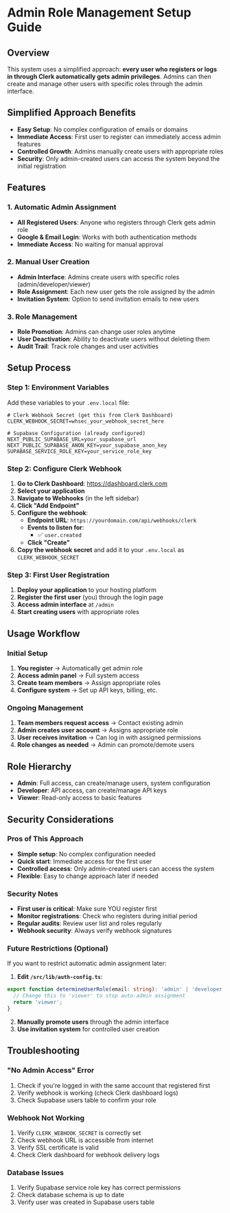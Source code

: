# Admin Role Management Setup Guide

## Overview
This system uses a simplified approach: **every user who registers or logs in through Clerk automatically gets admin privileges**. Admins can then create and manage other users with specific roles through the admin interface.

## Simplified Approach Benefits
- **Easy Setup**: No complex configuration of emails or domains
- **Immediate Access**: First user to register can immediately access admin features
- **Controlled Growth**: Admins manually create users with appropriate roles
- **Security**: Only admin-created users can access the system beyond the initial registration

## Features

### 1. Automatic Admin Assignment
- **All Registered Users**: Anyone who registers through Clerk gets admin role
- **Google & Email Login**: Works with both authentication methods
- **Immediate Access**: No waiting for manual approval

### 2. Manual User Creation
- **Admin Interface**: Admins create users with specific roles (admin/developer/viewer)
- **Role Assignment**: Each new user gets the role assigned by the admin
- **Invitation System**: Option to send invitation emails to new users

### 3. Role Management
- **Role Promotion**: Admins can change user roles anytime
- **User Deactivation**: Ability to deactivate users without deleting them
- **Audit Trail**: Track role changes and user activities

## Setup Process

### Step 1: Environment Variables
Add these variables to your `.env.local` file:

```env
# Clerk Webhook Secret (get this from Clerk Dashboard)
CLERK_WEBHOOK_SECRET=whsec_your_webhook_secret_here

# Supabase Configuration (already configured)
NEXT_PUBLIC_SUPABASE_URL=your_supabase_url
NEXT_PUBLIC_SUPABASE_ANON_KEY=your_supabase_anon_key
SUPABASE_SERVICE_ROLE_KEY=your_service_role_key
```

### Step 2: Configure Clerk Webhook

1. **Go to Clerk Dashboard**: https://dashboard.clerk.com
2. **Select your application**
3. **Navigate to Webhooks** (in the left sidebar)
4. **Click "Add Endpoint"**
5. **Configure the webhook**:
   - **Endpoint URL**: `https://yourdomain.com/api/webhooks/clerk`
   - **Events to listen for**: 
     - ✅ `user.created`
   - **Click "Create"**
6. **Copy the webhook secret** and add it to your `.env.local` as `CLERK_WEBHOOK_SECRET`

### Step 3: First User Registration

1. **Deploy your application** to your hosting platform
2. **Register the first user** (you) through the login page
3. **Access admin interface** at `/admin`
4. **Start creating users** with appropriate roles

## Usage Workflow

### Initial Setup
1. **You register** → Automatically get admin role
2. **Access admin panel** → Full system access
3. **Create team members** → Assign appropriate roles
4. **Configure system** → Set up API keys, billing, etc.

### Ongoing Management
1. **Team members request access** → Contact existing admin
2. **Admin creates user account** → Assigns appropriate role
3. **User receives invitation** → Can log in with assigned permissions
4. **Role changes as needed** → Admin can promote/demote users

## Role Hierarchy
- **Admin**: Full access, can create/manage users, system configuration
- **Developer**: API access, can create/manage API keys
- **Viewer**: Read-only access to basic features

## Security Considerations

### Pros of This Approach
- **Simple setup**: No complex configuration needed
- **Quick start**: Immediate access for the first user
- **Controlled access**: Only admin-created users can access the system
- **Flexible**: Easy to change approach later if needed

### Security Notes
- **First user is critical**: Make sure YOU register first
- **Monitor registrations**: Check who registers during initial period
- **Regular audits**: Review user list and roles regularly
- **Webhook security**: Always verify webhook signatures

### Future Restrictions (Optional)
If you want to restrict automatic admin assignment later:

1. **Edit `/src/lib/auth-config.ts`**:
```typescript
export function determineUserRole(email: string): 'admin' | 'developer' | 'viewer' {
  // Change this to 'viewer' to stop auto-admin assignment
  return 'viewer';
}
```

2. **Manually promote users** through the admin interface
3. **Use invitation system** for controlled user creation

## Troubleshooting

### "No Admin Access" Error
1. Check if you're logged in with the same account that registered first
2. Verify webhook is working (check Clerk dashboard logs)
3. Check Supabase users table to confirm your role

### Webhook Not Working
1. Verify `CLERK_WEBHOOK_SECRET` is correctly set
2. Check webhook URL is accessible from internet
3. Verify SSL certificate is valid
4. Check Clerk dashboard for webhook delivery logs

### Database Issues
1. Verify Supabase service role key has correct permissions
2. Check database schema is up to date
3. Verify user was created in Supabase users table